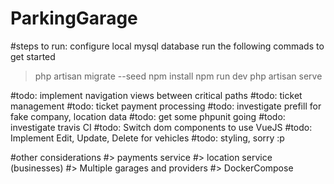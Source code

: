 # ParkingGarage

#steps to run:
configure local mysql database
run the following commads to get started

> php artisan migrate --seed
> npm install
> npm run dev
> php artisan serve

#todo: implement navigation views between critical paths
#todo: ticket management
#todo: ticket payment processing
#todo: investigate prefill for fake company, location data
#todo: get some phpunit going
#todo: investigate travis CI
#todo: Switch dom components to use VueJS
#todo: Implement Edit, Update, Delete for vehicles
#todo: styling, sorry :p

#other considerations
#> payments service
#> location service (businesses)
#> Multiple garages and providers
#> DockerCompose
